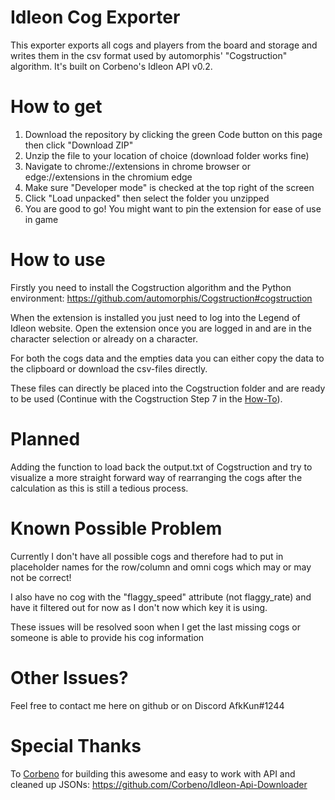# Idleon Cog Exporter

This exporter exports all cogs and players from the board and storage and writes them in the csv format used by automorphis' "Cogstruction" algorithm.
It's built on Corbeno's Idleon API v0.2.

# How to get

1. Download the repository by clicking the green Code button on this page then click "Download ZIP"
2. Unzip the file to your location of choice (download folder works fine)
3. Navigate to chrome://extensions in chrome browser or edge://extensions in the chromium edge
4. Make sure "Developer mode" is checked at the top right of the screen
5. Click "Load unpacked" then select the folder you unzipped
6. You are good to go! You might want to pin the extension for ease of use in game

# How to use

Firstly you need to install the Cogstruction algorithm and the Python environment: https://github.com/automorphis/Cogstruction#cogstruction

When the extension is installed you just need to log into the Legend of Idleon website. Open the extension once you are logged in and are in the character selection or already on a character.

For both the cogs data and the empties data you can either copy the data to the clipboard or download the csv-files directly.

These files can directly be placed into the Cogstruction folder and are ready to be used (Continue with the Cogstruction Step 7 in the [How-To](https://github.com/automorphis/Cogstruction#how-to-run)).

# Planned

Adding the function to load back the output.txt of Cogstruction and try to visualize a more straight forward way of rearranging the cogs after the calculation as this is still a tedious process.

# Known Possible Problem

Currently I don't have all possible cogs and therefore had to put in placeholder names for the row/column and omni cogs which may or may not be correct!

I also have no cog with the "flaggy_speed" attribute (not flaggy_rate) and have it filtered out for now as I don't now which key it is using.

These issues will be resolved soon when I get the last missing cogs or someone is able to provide his cog information

# Other Issues?

Feel free to contact me here on github or on Discord AfkKun#1244

# Special Thanks
To [Corbeno](https://github.com/Corbeno) for building this awesome and easy to work with API and cleaned up JSONs: https://github.com/Corbeno/Idleon-Api-Downloader